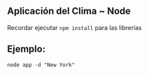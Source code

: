 ## Aplicación del Clima ~ Node

Recordar ejecutar ```npm install``` para las librerías

## Ejemplo:

```
node app -d "New York"
```
